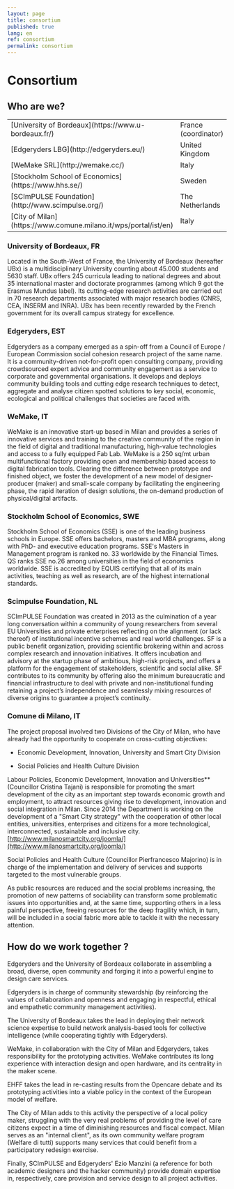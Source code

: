 ```yaml
---
layout: page
title: consortium
published: true
lang: en
ref: consortium
permalink: consortium
---
```



# Consortium

## Who are we?

<table>
  <tr>
    <td>[University of Bordeaux](https://www.u-bordeaux.fr/)</td>
    <td>France (coordinator)</td>
  </tr>
  <tr>
    <td>[Edgeryders LBG](http://edgeryders.eu/)</td>
    <td>United Kingdom</td>
  </tr>
  <tr>
    <td>[WeMake SRL](http://wemake.cc/)</td>
    <td>Italy</td>
  </tr>
  <tr>
    <td>[Stockholm School of Economics](https://www.hhs.se/)</td>
    <td>Sweden</td>
  </tr>
  <tr>
    <td>[SCImPULSE Foundation](http://www.scimpulse.org/)</td>
    <td>The Netherlands</td>
  </tr>
  <tr>
    <td>[City of Milan](https://www.comune.milano.it/wps/portal/ist/en)</td>
    <td>Italy</td>
  </tr>
</table>


### University of Bordeaux, FR  

Located in the South-West of France, the University of  Bordeaux (hereafter UBx) is a multidisciplinary University counting about 45.000 students and 5630 staff. UBx offers 245 curricula leading to national degrees and about 35 international master and doctorate programmes (among which 9 got the Erasmus Mundus label). Its cutting-edge research activities are carried out in 70 research departments associated with major research bodies (CNRS, CEA, INSERM and INRA). UBx has been recently rewarded by the French government for its overall campus strategy for excellence.

### Edgeryders, EST

Edgeryders as a company emerged as a spin-off from a Council of Europe / European Commission social cohesion research project of the same name. It is a community-driven not-for-profit open consulting company, providing crowdsourced expert advice and community engagement as a service to corporate and governmental organisations. It develops and deploys community building tools and cutting edge research techniques to detect, aggregate and analyse citizen spotted solutions to key social, economic, ecological and political challenges that societies are faced with.

### WeMake, IT

WeMake is an innovative start-up based in Milan and provides a series of innovative services and training to the creative community of the region in the field of digital and traditional manufacturing, high-value technologies and access to a fully equipped Fab Lab. WeMake is a 250 sq/mt urban multifunctional factory providing open and membership based access to digital fabrication tools. Clearing the difference between prototype and finished object, we foster the development of a new model of designer-producer (maker) and small-scale company by facilitating the engineering phase, the rapid iteration of design solutions, the on-demand production of physical/digital artifacts.

### Stockholm School of Economics, SWE

Stockholm School of Economics (SSE) is one of the leading business schools in Europe. SSE offers bachelors, masters and MBA programs, along with PhD- and executive education programs. SSE's Masters in Management program is ranked no. 33 worldwide by the Financial Times. QS ranks SSE no.26 among universities in the field of economics worldwide. SSE is accredited by EQUIS certifying that all of its main activities, teaching as well as research, are of the highest international standards.

### Scimpulse Foundation, NL

SCImPULSE Foundation was created in 2013 as the culmination of a year long conversation within a community of young researchers from several EU Universities and private enterprises reflecting on the alignment (or lack thereof) of institutional incentive schemes and real world challenges. SF is a public benefit organization, providing scientific brokering within and across complex research and innovation initiatives. It offers incubation and advisory at the startup phase of ambitious, high-risk projects, and offers a platform for the engagement of stakeholders, scientific and social alike. SF contributes to its community by offering also the minimum bureaucratic and financial infrastructure to deal with private and non-institutional funding retaining a project’s independence and seamlessly mixing resources of diverse origins to guarantee a project’s continuity.

### Comune di Milano, IT

The project proposal involved two Divisions of the City of Milan, who have already had the opportunity to cooperate on cross-cutting objectives:

- Economic Development, Innovation, University and Smart City Division

- Social Policies and Health Culture Division

Labour Policies, Economic Development, Innovation and Universities** (Councillor Cristina Tajani) is responsible for promoting the smart development of the city as an important step towards economic growth and employment, to attract resources giving rise to development, innovation and social integration in Milan. Since 2014 the Department is working on the development of a "Smart City strategy" with the cooperation of other local entities, universities, enterprises and citizens for a more technological, interconnected, sustainable and inclusive city. [http://www.milanosmartcity.org/joomla/](http://www.milanosmartcity.org/joomla/)

Social Policies and Health Culture (Councillor Pierfrancesco Majorino) is in charge of the implementation and delivery of services and supports targeted to the most vulnerable groups.

As public resources are reduced and the social problems increasing, the promotion of new patterns of sociability can transform some problematic issues into opportunities and, at the same time, supporting others in a less painful perspective, freeing resources for the deep fragility which, in turn, will be included in a social fabric more able to tackle it with the necessary attention.

## How do we work together ?

Edgeryders and the University of Bordeaux collaborate in assembling a broad, diverse, open community and forging it into a powerful engine to design care services.

Edgeryders is in charge of community stewardship (by reinforcing the values of collaboration and openness and engaging in respectful, ethical and empathetic community management activities).

The University of Bordeaux takes the lead in deploying their network science expertise to build network analysis-based tools for collective intelligence (while cooperating tightly with Edgeryders).

WeMake, in collaboration with the City of Milan and Edgeryders, takes responsibility for the prototyping activities. WeMake contributes its long experience with interaction design and open hardware, and its centrality in the maker scene.

EHFF takes the lead in re-casting results from the Opencare debate and its prototyping activities into a viable policy in the context of the European model of welfare.

The City of Milan adds to this activity the perspective of a local policy maker, struggling with the very real problems of providing the level of care citizens expect in a time of diminishing resources and fiscal compact. Milan serves as an "internal client", as its own community welfare program (Welfare di tutti) supports many services that could benefit from a participatory redesign exercise.

Finally, SCImPULSE and Edgeryders' Ezio Manzini (a reference for both academic designers and the hacker community) provide domain expertise in, respectively, care provision and service design to all project activities.
